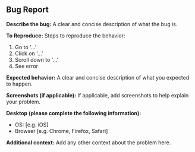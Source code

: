 ## Bug Report

**Describe the bug:**
A clear and concise description of what the bug is.

**To Reproduce:**
Steps to reproduce the behavior:

1. Go to '...'
2. Click on '...'
3. Scroll down to '...'
4. See error

**Expected behavior:**
A clear and concise description of what you expected to happen.

**Screenshots (if applicable):**
If applicable, add screenshots to help explain your problem.

**Desktop (please complete the following information):**

- OS: [e.g. iOS]
- Browser [e.g. Chrome, Firefox, Safari]

**Additional context:**
Add any other context about the problem here.
